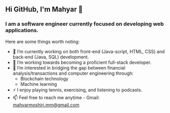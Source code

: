 ## Hi GitHub, I'm Mahyar 👋

### I am a software engineer currently focused on developing web applications. 

Here are some things worth noting:

- 🔭 I’m currently working on both front-end (Java-script, HTML, CSS) and back-end (Java, SQL) development.
- 🌱 I’m working towards becoming a proficient full-stack developer. 
- 🤔 I’m interested in bridging the gap between financial analysis/transactions and computer engineering through:
    - Blockchain technology  
    - Machine learning
- ⚡  I enjoy playing tennis, exercising, and listening to podcasts.
- 📫 Feel free to reach me anytime - Gmail: mahyarmoshiri.mm@gmail.com 
